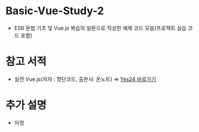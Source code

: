# Basic-Vue-Study-2
- ES6 문법 기초 및 Vue.js 복습의 일환으로 작성한 예제 코드 모음(프로젝트 실습 코드 포함)

# 참고 서적
- 실전 Vue.js(저자 : 향단코드, 출판사: 온노트) => <a href="http://www.yes24.com/Product/Goods/90247464">Yes24 바로가기</a>

# 추가 설명
- 미정


